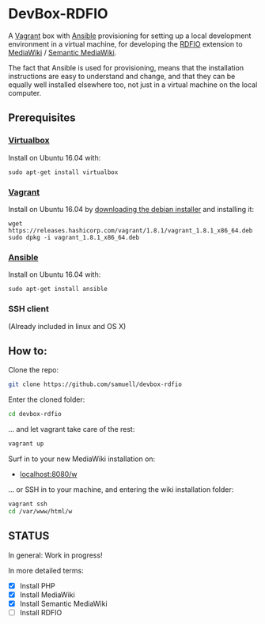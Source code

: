 # DevBox-RDFIO

A [Vagrant](https://www.vagrantup.com/) box with
[Ansible](https://www.ansible.com/) provisioning for setting up a local
development environment in a virtual machine, for developing the
[RDFIO](https://github.com/rdfio/RDFIO) extension to
[MediaWiki](https://www.mediawiki.org) / [Semantic MediaWiki](https://www.semantic-mediawiki.org).

The fact that Ansible is used for provisioning, means that the installation
instructions are easy to understand and change, and that they can be equally
well installed elsewhere too, not just in a virtual machine on the local
computer.


## Prerequisites

### [Virtualbox](https://www.virtualbox.org/)

Install on Ubuntu 16.04 with:

```
sudo apt-get install virtualbox
```

### [Vagrant](https://www.vagrantup.com/)

Install on Ubuntu 16.04 by [downloading the debian installer](https://www.vagrantup.com/downloads.html) and installing it:

```
wget https://releases.hashicorp.com/vagrant/1.8.1/vagrant_1.8.1_x86_64.deb
sudo dpkg -i vagrant_1.8.1_x86_64.deb
```

### [Ansible](https://www.ansible.com/)

Install on Ubuntu 16.04 with:

```
sudo apt-get install ansible
```

### SSH client

(Already included in linux and OS X)

## How to:

Clone the repo:

```bash
git clone https://github.com/samuell/devbox-rdfio
```
Enter the cloned folder:

```bash
cd devbox-rdfio
```

... and let vagrant take care of the rest:

```bash
vagrant up
```

Surf in to your new MediaWiki installation on:

* [localhost:8080/w](http://localhost:8080/w)

... or SSH in to your machine, and entering the wiki installation folder:

```bash
vagrant ssh
cd /var/www/html/w
```

## STATUS

In general: Work in progress!

In more detailed terms:

- [x] Install PHP
- [x] Install MediaWiki
- [x] Install Semantic MediaWiki
- [ ] Install RDFIO

